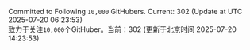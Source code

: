 Committed to Following `10,000` GitHubers. Current: <!-- FOLLOWING_COUNT -->302<!-- FOLLOWING_COUNT --> (Update at UTC <!-- LAST_UPDATED -->2025-07-20 06:23:53<!-- LAST_UPDATED -->)<br>
致力于关注`10,000`个GitHuber。当前：<!-- FOLLOWING_COUNT -->302<!-- FOLLOWING_COUNT --> (更新于北京时间 <!-- LAST_UPDATED_CST -->2025-07-20 14:23:53<!-- LAST_UPDATED_CST -->)
